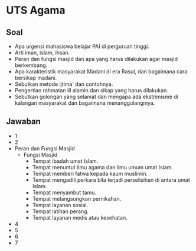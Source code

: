 # UTS Agama

## Soal

- Apa urgensi mahasiswa belajar PAI di perguruan tinggi.
- Arti iman, islam, ihsan.
- Peran dan fungsi masjid dan apa yang harus dilakukan agar masjid berkembang.
- Apa karakteristik masyarakat Madani di era Rasul, dan bagaimana cara bersikap madani.
- Sebutkan metode ijtima' dan contohnya.
- Pengertian rahmatan lil alamin dan sikap yang harus dilakukan.
- Sebutkan golongan yang selamat dan mengapa ada ekstrimisme di kalangan masyarakat dan bagaimana menanggulanginya.

## Jawaban

- 1
- 2
- Peran dan Fungsi Masjid
  - Fungsi Masjid
    - Tempat ibadah umat Islam.
    - Tempat menuntut ilmu agama dan ilmu umum umat Islam.
    - Tempat memberi fatwa kepada kaum muslimin.
    - Tempat mengadili perkara bila terjadi perselisihan di antara umat Islam.
    - Tempat menyambut tamu.
    - Tempat melangsungkan pernikahan.
    - Tempat layanan sosial.
    - Tempat latihan perang.
    - Tempat layanan medis atau kesehatan.
- 4
- 5
- 6
- 7

